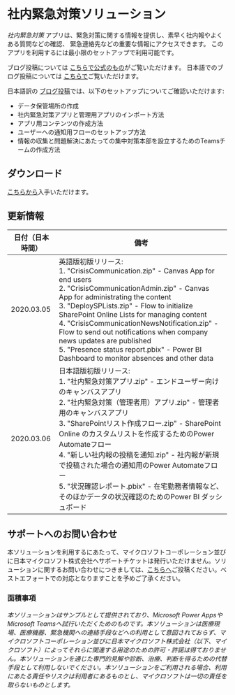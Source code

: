 # 社内緊急対策ソリューション
*社内緊急対策* アプリは、緊急対策に関する情報を提供し、素早く社内報やよくある質問などの確認、
緊急連絡先などの重要な情報にアクセスできます。
このアプリを利用するには最小限のセットアップで利用可能です。

ブログ投稿については [こちらで公式のもの](https://powerapps.microsoft.com/en-us/blog/crisis-communication-a-power-platform-template/)がご覧いただけます。
日本語でのブログ投稿については [こちらで](https://memo.tyoshida.me/power-platform/powerapps/crisis-communication-template-released)ご覧いただけます。

日本語訳の [ブログ投稿](https://memo.tyoshida.me/power-platform/powerapps/crisis-communication-template-released)では、以下のセットアップについてご確認いただけます:
- データ保管場所の作成
- 社内緊急対策アプリと管理用アプリのインポート方法
- アプリ用コンテンツの作成方法
- ユーザーへの通知用フローのセットアップ方法
- 情報の収集と問題解決にあたっての集中対策本部を設立するためのTeamsチームの作成方法

## ダウンロード
[こちらから](https://github.com/taiki-yoshida/powerplatform/raw/master/PowerApps/CrisisCommunicationJP/CrisisCommunicationJP.zip)入手いただけます。

## 更新情報
日付（日本時間） | 備考
-|-
2020.03.05 | 英語版初版リリース: <br>1. "CrisisCommunication.zip" - Canvas App for end users<br>2. "CrisisCommunicationAdmin.zip" - Canvas App for administrating the content <br>3. "DeploySPLists.zip" - Flow to initialize SharePoint Online Lists for managing content <br>4. "CrisisCommunicationNewsNotification.zip" - Flow to send out notifications when company news updates are published <br>5. "Presence status report.pbix" - Power BI Dashboard to monitor absences and other data
2020.03.06 | 日本語版初版リリース: <br>1. "社内緊急対策アプリ.zip" - エンドユーザー向けのキャンバスアプリ<br>2. "社内緊急対策（管理者用）アプリ.zip" - 管理者用のキャンバスアプリ <br>3. "SharePointリスト作成フロー.zip" - SharePoint Online のカスタムリストを作成するためのPower Automateフロー <br>4. "新しい社内報の投稿を通知.zip" - 社内報が新規で投稿された場合の通知用のPower Automateフロー <br>5. "状況確認レポート.pbix" - 在宅勤務者情報など、そのほかデータの状況確認のためのPower BI ダッシュボード

## サポートへのお問い合わせ
本ソリューションを利用するにあたって、マイクロソフトコーポレーション並びに日本マイクロソフト株式会社へサポートチケットは発行いただけません。ソリューションに関するお問い合わせにつきましては、[こちらへ](https://github.com/microsoft/powerapps-tools/issues/new?assignees=denisem-msft&labels=crisiscommapp&template=-crisis-communication-app--bug-report.md&title=%5BBUG%5D%3A+issue+title)ご投稿ください。ベストエフォートでの対応となりますことを予めご了承ください。

### 面積事項
*本ソリューションはサンプルとして提供されており、Microsoft Power AppsやMicrosoft Teamsへ試行いただくためのものです。本ソリューションは医療現場、医療機器、緊急機関への連絡手段などへの利用として意図されておらず、マイクロソフトコーポレーション並びに日本マイクロソフト株式会社（以下、マイクロソフト）によってそれらに関連する用途のための許可・許諾は得ておりません。本ソリューションを通じた専門的見解や診断、治療、判断を得るための代替手段として利用しないでください。本ソリューションをご利用される場合、利用にあたる責任やリスクは利用者にあるものとし、マイクロソフトは一切の責任を取らないものとします。*